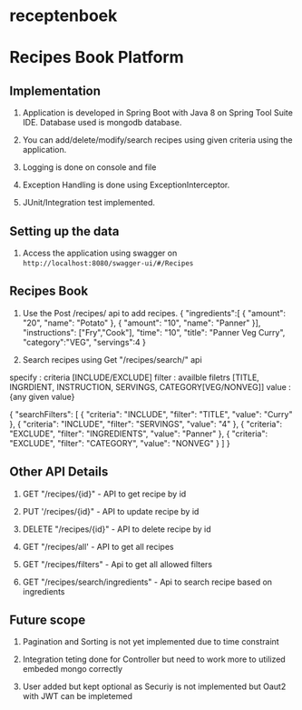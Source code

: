 # receptenboek
# Recipes Book Platform 

## Implementation

1. Application is developed in Spring Boot with Java 8 on Spring Tool Suite IDE. Database used is mongodb database.

2. You can add/delete/modify/search recipes using given criteria using the application.

3. Logging is done on console and file

5. Exception Handling is done using ExceptionInterceptor. 

6. JUnit/Integration test implemented. 


## Setting up the data

1. Access the application using swagger on `http://localhost:8080/swagger-ui/#/Recipes`

## Recipes Book

1. Use the Post /recipes/ api to add recipes.
{
    "ingredients":[
        {
            "amount": "20",
            "name": "Potato"
        },
        {
            "amount": "10",
            "name": "Panner"
        }],
        "instructions": ["Fry","Cook"],
        "time": "10",
        "title": "Panner Veg Curry",
        "category":"VEG",
        "servings":4
}

2. Search recipes using Get "/recipes/search/" api 

specify : criteria [INCLUDE/EXCLUDE]
filter : availble filetrs [TITLE, INGRDIENT, INSTRUCTION, SERVINGS, CATEGORY[VEG/NONVEG]]
value : {any given value}

{
  "searchFilters": [
    {
      "criteria": "INCLUDE",
      "filter": "TITLE",
      "value": "Curry"
    },
    {
      "criteria": "INCLUDE",
      "filter": "SERVINGS",
      "value": "4"
    },
    {
      "criteria": "EXCLUDE",
      "filter": "INGREDIENTS",
      "value": "Panner"
    },
    {
      "criteria": "EXCLUDE",
      "filter": "CATEGORY",
      "value": "NONVEG"
    }
  ]
}


## Other API Details

1. GET "/recipes/{id}" -  API to get recipe by id

2. PUT '/recipes/{id}" - API to update recipe by id

3. DELETE "/recipes/{id}" - API to delete recipe by id

4. GET "/recipes/all' - API to get all recipes

5. GET "/recipes/filters" - Api to get all allowed filters

6. GET "/recipes/search/ingredients" - Api to search recipe based on ingredients

## Future scope

1. Pagination and Sorting is not yet implemented due to time constraint

2. Integration teting done for Controller but need to work more to utilized embeded mongo correctly

3. User added but kept optional as Securiy is not implemented but Oaut2 with JWT can be impletemed
